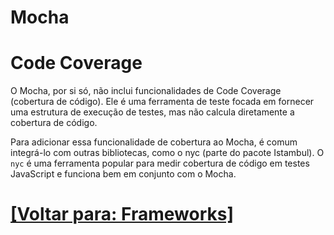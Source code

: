 # Mocha

# Code Coverage

O Mocha, por si só, não inclui funcionalidades de Code Coverage (cobertura de código). Ele é uma ferramenta de teste focada em fornecer uma estrutura de execução de testes, mas não calcula diretamente a cobertura de código.

Para adicionar essa funcionalidade de cobertura ao Mocha, é comum integrá-lo com outras bibliotecas, como o nyc (parte do pacote Istambul). O `nyc` é uma ferramenta popular para medir cobertura de código em testes JavaScript e funciona bem em conjunto com o Mocha.

# [[Voltar para: Frameworks]](./1-frameworks.md)